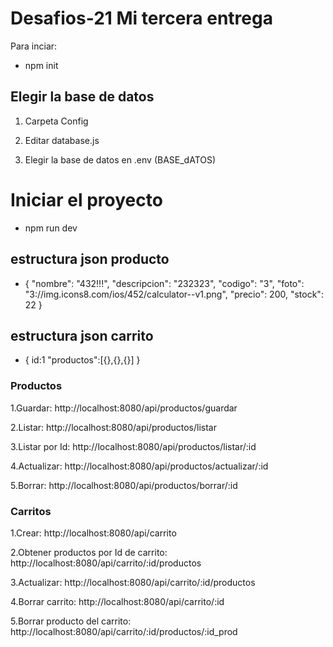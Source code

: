 # Desafios-21 Mi tercera entrega

Para  inciar:

* npm init


## Elegir la base de datos

1. Carpeta Config

2. Editar database.js

3. Elegir la base de datos en .env (BASE_dATOS)


# Iniciar el proyecto 

* npm run dev

## estructura json producto
* {
		"nombre": "432!!!",
		"descripcion": "232323",
		"codigo": "3",
		"foto": "3://img.icons8.com/ios/452/calculator--v1.png",
		"precio": 200,
		"stock": 22
	}

## estructura json carrito
* {
    id:1
    "productos":[{},{},{}]
}



### Productos
1.Guardar: http://localhost:8080/api/productos/guardar

2.Listar: http://localhost:8080/api/productos/listar

3.Listar por Id: http://localhost:8080/api/productos/listar/:id

4.Actualizar: http://localhost:8080/api/productos/actualizar/:id

5.Borrar: http://localhost:8080/api/productos/borrar/:id


### Carritos
1.Crear: http://localhost:8080/api/carrito

2.Obtener productos por Id de carrito: http://localhost:8080/api/carrito/:id/productos

3.Actualizar: http://localhost:8080/api/carrito/:id/productos

4.Borrar carrito: http://localhost:8080/api/carrito/:id

5.Borrar producto del carrito: http://localhost:8080/api/carrito/:id/productos/:id_prod






